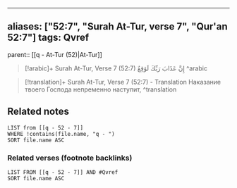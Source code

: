 
---
aliases: ["52:7", "Surah At-Tur, verse 7", "Qur'an 52:7"]
tags: Qvref
---

parent:: [[q - At-Tur (52)|At-Tur]]

> [!arabic]+ Surah At-Tur, Verse 7 (52:7)
> <span class="quran-arabic">إِنَّ عَذَابَ رَبِّكَ لَوَٰقِعٌ</span>
^arabic

> [!translation]+ Surah At-Tur, Verse 7 (52:7) - Translation
> Наказание твоего Господа непременно наступит,
^translation



## Related notes
```dataview
LIST from [[q - 52 - 7]]
WHERE !contains(file.name, "q - ")
SORT file.name ASC
```

### Related verses (footnote backlinks)
```dataview
LIST FROM [[q - 52 - 7]] AND #Qvref
SORT file.name ASC
```

